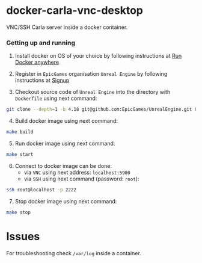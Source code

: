 # docker-carla-vnc-desktop

VNC/SSH Carla server inside a docker container. 

### Getting up and running

1. Install docker on OS of your choice by following instructions at [Run Docker anywhere](https://docs.docker.com/#run-docker-anywhere)

2. Register in `EpicGames` organisation `Unreal Engine` by following instructions at [Signup](https://github.com/EpicGames/Signup)

3. Checkout source code of `Unreal Engine` into the directory with `Dockerfile` using next command:
```bash
git clone --depth=1 -b 4.18 git@github.com:EpicGames/UnrealEngine.git UnrealEngine_4.18
```

4. Build docker image using next command:
```bash
make build
```

5. Run docker image using next command:
```bash
make start
```

6. Connect to docker image can be done:
    - via `VNC` using next address: `localhost:5900`
    - via `SSH` using next command (password: `root`): 
```bash
ssh root@localhost -p 2222
```

7. Stop docker image using next command:
```bash
make stop
```

# Issues

For troubleshooting check `/var/log` inside a container.
